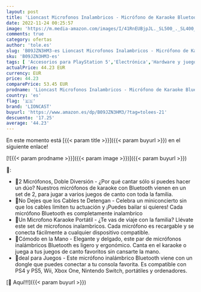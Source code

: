```yaml
---
layout: post
title: 'Lioncast Microfonos Inalambricos - Micrófono de Karaoke Bluetooth Compatible con Ps5  Ps4  Ordenador  Wii  Xbox  Consola de Juegos Nintendo Switch - Grabador de Voz  Equipo de Canto - Juego de 2'
date: 2022-11-24 00:25:57
image: 'https://m.media-amazon.com/images/I/41RnEUBjpJL._SL500_._SL400_.jpg'
comments: true
category: ofertas
author: 'tole.es'
slug: 'B09JZN3HM3-es Lioncast Microfonos Inalambricos - Micrófono de Karaoke...'
sku: 'B09JZN3HM3-es'
tags: [ 'Accesorios para PlayStation 5','Electrónica','Hardware y juegos para PlayStation 5','Videojuegos','lioncast','nintendo','ps4','ps5','xbox','🇪🇸', ]
actualPrice: 44.23 EUR
currency: EUR
price: 44.23
comparePrice: 53.45 EUR
prodname: 'Lioncast Microfonos Inalambricos - Micrófono de Karaoke Bluetooth Compatible con Ps5  Ps4  Ordenador  Wii  Xbox  Consola de Juegos Nintendo Switch - Grabador de Voz  Equipo de Canto - Juego de 2'
country: 'es'
flag: '🇪🇸'
brand: 'LIONCAST'
buyurl: 'https://www.amazon.es/dp/B09JZN3HM3/?tag=tolees-21'
descuento: '17.25'
average: '44.23'
---
```


En este momento está [{{< param title >}}]({{< param buyurl >}}) en el siguiente enlace!

[![{{< param prodname >}}]({{< param image >}})]({{< param buyurl >}})

🔎:

- 🎤2 Micrófonos, Doble Diversión - ¿Por qué cantar sólo si puedes hacer un dúo? Nuestros micrófonos de karaoke con Bluetooth vienen en un set de 2, para jugar a varios juegos de canto con toda la familia.
- 🎤No Dejes que los Cables te Detengan - Celebra un miniconcierto sin que los cables limiten tu actuación y ¡Puedes bailar si quieres! Cada micrófono Bluetooth es completamente inalambrico
- 🎤Un Microfono Karaoke Portátil - ¿Te vas de viaje con la familia? Llévate este set de microfonos inalambricos. Cada micrófono es recargable y se conecta fácilmente a cualquier dispositivo compatible.
- 🎤Cómodo en la Mano - Elegante y delgado, este par de micrófonos inalámbricos Bluetooth es ligero y ergonómico. Canta en el karaoke o juega a tus juegos de canto favoritos sin cansarte la mano.
- 🎤deal para Juegos - Este micrófono inalámbrico Bluetooth viene con un dongle que puedes conectar a tu consola favorita. Es compatible con PS4 y PS5, Wii, Xbox One, Nintendo Switch, portátiles y ordenadores.

[🛒 Aquí!!!]({{< param buyurl >}})
